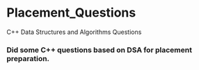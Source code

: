 # Placement_Questions
C++ Data Structures and Algorithms Questions
### Did some C++ questions based on DSA for placement preparation.
